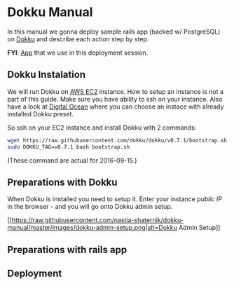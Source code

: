 # Dokku Manual

In this manual we gonna deploy sample rails app (backed w/ PostgreSQL)
on [Dokku](https://github.com/dokku/dokku)
and describe each action step by step.

**FYI**: [App](https://github.com/nastia-shaternik/dev) that we use in this deployment session.

## Dokku Instalation
We will run Dokku on [AWS EC2](https://aws.amazon.com/ec2) instance. How to setup an instance is not a part of this guide. Make sure you have ability to ssh on your instance.
Also have a look at [Digital Ocean](https://www.digitalocean.com/products/one-click-apps/dokku/) where you can choose an instace with already installed Dokku preset.

So ssh on your EC2 instance and install Dokku with 2 commands:

```bash
wget https://raw.githubusercontent.com/dokku/dokku/v0.7.1/bootstrap.sh
sudo DOKKU_TAG=v0.7.1 bash bootstrap.sh
```
(These command are actual for 2016-09-15.)

## Preparations with Dokku
When Dokku is installed you need to setup it. Enter your instance *public IP* in the browser - and you will go onto Dokku admin setup.

[[https://raw.githubusercontent.com/nastia-shaternik/dokku-manual/master/images/dokku-admin-setup.png|alt=Dokku Admin Setup]]


## Preparations with rails app

## Deployment
